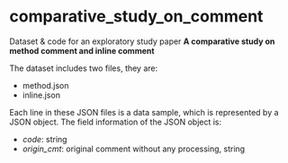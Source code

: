# comparative_study_on_comment
Dataset &amp; code for an exploratory study paper **A comparative study on method comment and inline comment**

The dataset includes two files, they are:
- method.json
- inline.json

Each line in these JSON files is a data sample, which is represented by a JSON object. The field information of the JSON object is:
- *code*: string
- *origin_cmt*: original comment without any processing, string
